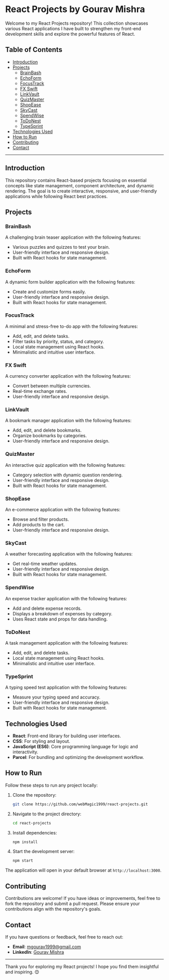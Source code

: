 # React Projects by Gourav Mishra

Welcome to my React Projects repository! This collection showcases various React applications I have built to strengthen my front-end development skills and explore the powerful features of React.

## Table of Contents

- [Introduction](#introduction)
- [Projects](#projects)
  - [BrainBash](#brainbash)
  - [EchoForm](#echoform)
  - [FocusTrack](#focustrack)
  - [FX Swift](#fx-swift)
  - [LinkVault](#linkvault)
  - [QuizMaster](#quizmaster)
  - [ShopEase](#shopease)
  - [SkyCast](#skycast)
  - [SpendWise](#spendwise)
  - [ToDoNest](#todonest)
  - [TypeSprint](#typesprint)
- [Technologies Used](#technologies-used)
- [How to Run](#how-to-run)
- [Contributing](#contributing)
- [Contact](#contact)

---

## Introduction

This repository contains React-based projects focusing on essential concepts like state management, component architecture, and dynamic rendering. The goal is to create interactive, responsive, and user-friendly applications while following React best practices.

## Projects

### BrainBash

A challenging brain teaser application with the following features:

- Various puzzles and quizzes to test your brain.
- User-friendly interface and responsive design.
- Built with React hooks for state management.

### EchoForm

A dynamic form builder application with the following features:

- Create and customize forms easily.
- User-friendly interface and responsive design.
- Built with React hooks for state management.

### FocusTrack

A minimal and stress-free to-do app with the following features:

- Add, edit, and delete tasks.
- Filter tasks by priority, status, and category.
- Local state management using React hooks.
- Minimalistic and intuitive user interface.

### FX Swift

A currency converter application with the following features:

- Convert between multiple currencies.
- Real-time exchange rates.
- User-friendly interface and responsive design.

### LinkVault

A bookmark manager application with the following features:

- Add, edit, and delete bookmarks.
- Organize bookmarks by categories.
- User-friendly interface and responsive design.

### QuizMaster

An interactive quiz application with the following features:

- Category selection with dynamic question rendering.
- User-friendly interface and responsive design.
- Built with React hooks for state management.

### ShopEase

An e-commerce application with the following features:

- Browse and filter products.
- Add products to the cart.
- User-friendly interface and responsive design.

### SkyCast

A weather forecasting application with the following features:

- Get real-time weather updates.
- User-friendly interface and responsive design.
- Built with React hooks for state management.

### SpendWise

An expense tracker application with the following features:

- Add and delete expense records.
- Displays a breakdown of expenses by category.
- Uses React state and props for data handling.

### ToDoNest

A task management application with the following features:

- Add, edit, and delete tasks.
- Local state management using React hooks.
- Minimalistic and intuitive user interface.

### TypeSprint

A typing speed test application with the following features:

- Measure your typing speed and accuracy.
- User-friendly interface and responsive design.
- Built with React hooks for state management.

## Technologies Used

- **React**: Front-end library for building user interfaces.
- **CSS**: For styling and layout.
- **JavaScript (ES6)**: Core programming language for logic and interactivity.
- **Parcel**: For bundling and optimizing the development workflow.

## How to Run

Follow these steps to run any project locally:

1. Clone the repository:
   ```bash
   git clone https://github.com/webMagic1999/react-projects.git
   ```
2. Navigate to the project directory:
   ```bash
   cd react-projects
   ```
3. Install dependencies:
   ```bash
   npm install
   ```
4. Start the development server:
   ```bash
   npm start
   ```

The application will open in your default browser at `http://localhost:3000`.

## Contributing

Contributions are welcome! If you have ideas or improvements, feel free to fork the repository and submit a pull request. Please ensure your contributions align with the repository's goals.

## Contact

If you have questions or feedback, feel free to reach out:

- **Email**: [mgourav1999@gmail.com](mailto:mgourav1999@gmail.com)
- **LinkedIn**: [Gourav Mishra](https://www.linkedin.com/in/gourav-mishra)

---

Thank you for exploring my React projects! I hope you find them insightful and inspiring. 😊
